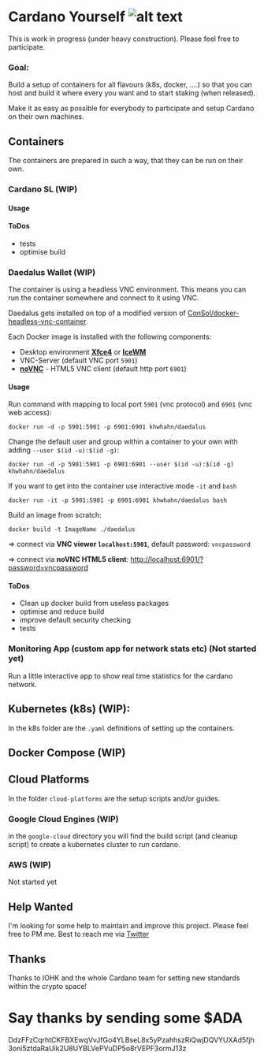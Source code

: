 # Cardano Yourself ![alt text](https://s2.coinmarketcap.com/static/img/coins/32x32/2010.png "Cardano Logo")
This is work in progress (under heavy construction). Please feel free to participate.

### Goal:
Build a setup of containers for all flavours (k8s, docker, ....) so that you can host and build it where every you want and to start staking (when released).

Make it as easy as possible for everybody to participate and setup Cardano on their own machines.

## Containers
The containers are prepared in such a way, that they can be run on their own.
### Cardano SL (WIP)

#### Usage

#### ToDos
- tests
- optimise build

### Daedalus Wallet (WIP)
The container is using a headless VNC environment. This means you can run the container somewhere and connect to it using VNC.

Daedalus gets installed on top of a modified version of [ConSol/docker-headless-vnc-container](https://github.com/ConSol/docker-headless-vnc-container).

Each Docker image is installed with the following components:

* Desktop environment [**Xfce4**](http://www.xfce.org) or [**IceWM**](http://www.icewm.org/)
* VNC-Server (default VNC port `5901`)
* [**noVNC**](https://github.com/kanaka/noVNC) - HTML5 VNC client (default http port `6901`)

#### Usage
Run command with mapping to local port `5901` (vnc protocol) and `6901` (vnc web access):

    docker run -d -p 5901:5901 -p 6901:6901 khwhahn/daedalus

Change the default user and group within a container to your own with adding `--user $(id -u):$(id -g)`:

    docker run -d -p 5901:5901 -p 6901:6901 --user $(id -u):$(id -g) khwhahn/daedalus

If you want to get into the container use interactive mode `-it` and `bash`     

    docker run -it -p 5901:5901 -p 6901:6901 khwhahn/daedalus bash

Build an image from scratch:

    docker build -t ImageName ./daedalus

=> connect via __VNC viewer `localhost:5901`__, default password: `vncpassword`

=> connect via __noVNC HTML5 client__: [http://localhost:6901/?password=vncpassword]()

#### ToDos
- Clean up docker build from useless packages
- optimise and reduce build
- improve default security checking
- tests

### Monitoring App (custom app for network stats etc) (Not started yet)
Run a little interactive app to show real time statistics for the cardano network.

## Kubernetes (k8s) (WIP):
In the k8s folder are the `.yaml` definitions of setting up the containers.

## Docker Compose (WIP)

## Cloud Platforms
In the folder `cloud-platforms` are the setup scripts and/or guides.
### Google Cloud Engines (WIP)
in the `google-cloud` directory you will find the build script (and cleanup script) to create a kubernetes cluster to run cardano.
### AWS (WIP)
Not started yet

## Help Wanted
I'm looking for some help to maintain and improve this project. Please feel free to PM me. Best to reach me via [Twitter](https://twitter.com/khwhahn)

## Thanks
Thanks to IOHK and the whole Cardano team for setting new standards within the crypto space!

# Say thanks by sending some $ADA
DdzFFzCqrhtCKFBXEwqVvJfGo4YLBseL8x5yPzahhszRiQwjDQVYUXAd5fjh3oni5ztdaRaUik2U8UYBLVePVuDP5o8rVEPF3ormJ13z
